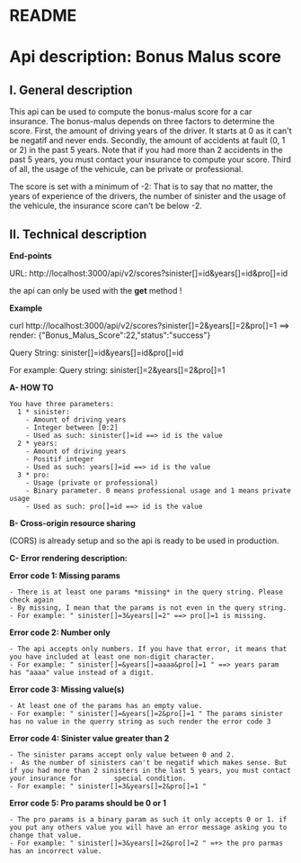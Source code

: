 # README
# Api description: Bonus Malus score

## I. General description

This api can be used to compute the bonus-malus score for a car insurance. The bonus-malus depends on three factors to determine the score. First, the amount of driving years of the driver. It starts at 0 as it can't be negatif and never ends. Secondly, the amount of accidents at fault (0, 1 or 2) in the past 5 years. Note that if you had more than 2 accidents in the past 5 years, you must contact your insurance to compute your score. Third of all, the usage of the vehicule, can be private or professional. 

The score is set with a minimum of -2: That is to say that no matter, the years of experience of the drivers, the number of sinister and the usage of the vehicule, the insurance score can't be below -2.  

## II. Technical description

**End-points**

URL: http://localhost:3000/api/v2/scores?sinister[]=id&years[]=id&pro[]=id

the api can only be used with the **get** method ! 

**Example**

curl http://localhost:3000/api/v2/scores\?sinister\[\]\=2\&years\[\]\=2\&pro\[\]\=1
==> render: {"Bonus_Malus_Score":22,"status":"success"}

Query String: sinister[]=id&years[]=id&pro[]=id

For example: Query string: sinister[]=2&years[]=2&pro[]=1

**A- HOW TO**

    You have three parameters:
      1 * sinister:
        - Amount of driving years
        - Integer between [0:2]
        - Used as such: sinister[]=id ==> id is the value
      2 * years:
        - Amount of driving years
        - Positif integer
        - Used as such: years[]=id ==> id is the value
      3 * pro:
        - Usage (private or professional)
        - Binary parameter. 0 means professional usage and 1 means private usage
        - Used as such: pro[]=id ==> id is the value


 **B- Cross-origin resource sharing** 
 
 (CORS) is already setup and so the api is ready to be used in production.


**C- Error rendering description:** 

  **Error code 1: Missing params**
  
    - There is at least one params *missing* in the query string. Please check again
    - By missing, I mean that the params is not even in the query string.
    - For example: " sinister[]=3&years[]=2" ==> pro[]=1 is missing.
     
  **Error code 2: Number only**
  
    - The api accepts only numbers. If you have that error, it means that you have included at least one non-digit character.  
    - For example: " sinister[]=&years[]=aaaa&pro[]=1 " ==> years param has "aaaa" value instead of a digit.
     
  **Error code 3: Missing value(s)**
  
    - At least one of the params has an empty value.
    - For example: " sinister[]=&years[]=2&pro[]=1 " The params sinister has no value in the querry string as such render the error code 3
     
  **Error code 4: Sinister value greater than 2**
  
    - The sinister params accept only value between 0 and 2. 
    -  As the number of sinisters can't be negatif which makes sense. But if you had more than 2 sinisters in the last 5 years, you must contact your insurance for        special condition.
    - For example: " sinister[]=3&years[]=2&pro[]=1 "
   
  **Error code 5: Pro params should be 0 or 1**
  
    - The pro params is a binary param as such it only accepts 0 or 1. if you put any others value you will have an error message asking you to change that value.
    - For example: " sinister[]=3&years[]=2&pro[]=2 " =+> the pro parmas has an incorrect value.
